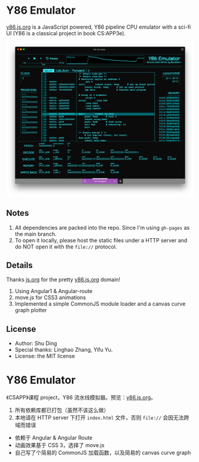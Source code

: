 # Y86 Emulator

[y86.js.org](http://y86.js.org) is a JavaScript powered, Y86 pipeline CPU emulator with a sci-fi UI (Y86 is a classical project in book CS:APP3e).

![screenshot](screenshot.png)

## Notes

1. All dependencies are packed into the repo. Since I'm using `gh-pages` as the main branch.
2. To open it locally, please host the static files under a HTTP server and do NOT open it with the `file://` protocol.

## Details

Thanks [js.org](//js.org) for the pretty [y86.js.org](//y86.js.org) domain!

1. Using Angular1 & Angular-route
2. move.js for CSS3 animations
3. Implemented a simple CommonJS module loader and a canvas curve graph plotter

## License

- Author: Shu Ding
- Special thanks: Linghao Zhang, Yifu Yu.
- License: the MIT license

# Y86 Emulator

《CSAPP》课程 project，Y86 流水线模拟器。预览：[y86.js.org](http://y86.js.org)。

1. 所有依赖库都已打包（虽然不该这么做）
2. 本地请在 HTTP server 下打开 `index.html` 文件，否则 `file://` 会因无法跨域而错误

- 依赖于 Angular & Angular Route
- 动画效果基于 CSS 3，选择了 move.js
- 自己写了个简易的 CommonJS 加载函数，以及简易的 canvas curve graph
